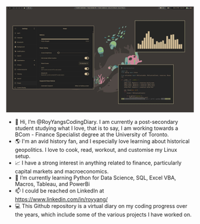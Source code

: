 ![alt text](https://github.com/RoyYangsCodingDiary/RoyYangsCodingDiary/blob/main/linux/1665188247270.jpeg?raw=true)

- 👋 Hi, I’m @RoyYangsCodingDiary. I am currently a post-secondary student studying what I love, that is to say, I am working towards a BCom - Finance Specialist degree at the University of Toronto. 
- 🌎 I'm an avid history fan, and I especially love learning about historical geopolitics. I love to cook, read, workout, and customise my Linux setup. 
- 📈 I have a strong interest in anything related to finance, particularly capital markets and macroeconomics.
- 🌱 I’m currently learning Python for Data Science, SQL, Excel VBA, Macros, Tableau, and PowerBi
- 📫 I could be reached on LinkedIn at https://www.linkedin.com/in/royyang/
- 💻 This Github repository is a virtual diary on my coding progress over the years, which include some of the various projects I have worked on.

<!---
RoyYangsCodingDiary/RoyYangsCodingDiary is a ✨ special ✨ repository because its `README.md` (this file) appears on your GitHub profile.
You can click the Preview link to take a look at your changes.
--->
